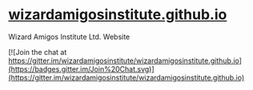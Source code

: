 # [wizardamigosinstitute.github.io](http://wizard.amigos.institute/)

Wizard Amigos Institute Ltd. Website

[![Join the chat at https://gitter.im/wizardamigosinstitute/wizardamigosinstitute.github.io](https://badges.gitter.im/Join%20Chat.svg)](https://gitter.im/wizardamigosinstitute/wizardamigosinstitute.github.io)
